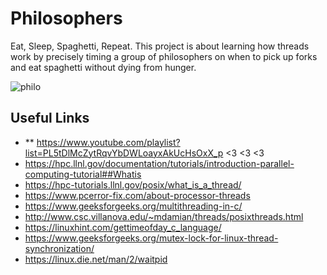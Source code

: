 # Philosophers
Eat, Sleep, Spaghetti, Repeat. This project is about learning how threads work by precisely timing a group of philosophers on when to pick up forks and eat spaghetti without dying from hunger.

![philo](https://github.com/Eozdur/Philosophers/assets/101213607/cc55c863-ad6a-40ba-ab5e-46ce1c0e059a)
## Useful Links
-  ** https://www.youtube.com/playlist?list=PL5tDlMcZytRqvYbDWLoayxAkUcHsOxX_p <3 <3 <3
-  https://hpc.llnl.gov/documentation/tutorials/introduction-parallel-computing-tutorial##Whatis
-  https://hpc-tutorials.llnl.gov/posix/what_is_a_thread/
-  https://www.pcerror-fix.com/about-processor-threads
-  https://www.geeksforgeeks.org/multithreading-in-c/
-  http://www.csc.villanova.edu/~mdamian/threads/posixthreads.html
-  https://linuxhint.com/gettimeofday_c_language/
-  https://www.geeksforgeeks.org/mutex-lock-for-linux-thread-synchronization/
-  https://linux.die.net/man/2/waitpid
